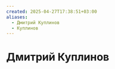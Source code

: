 ```yaml
---
created: 2025-04-27T17:38:51+03:00
aliases:
  - Дмитрий Куплинов
  - Куплинов
---
```


# Дмитрий Куплинов
